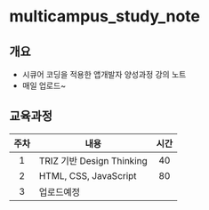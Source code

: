 # multicampus_study_note

## 개요

- 시큐어 코딩을 적용한 앱개발자 양성과정 강의 노트
- 매일 업로드~

## 교육과정

| 주차 | 내용                      | 시간 |
| :----: | ------------------------- | :----: |
| 1    | TRIZ 기반 Design Thinking | 40   |
| 2    | HTML, CSS, JavaScript     | 80   |
| 3    | 업로드예정                |      |
